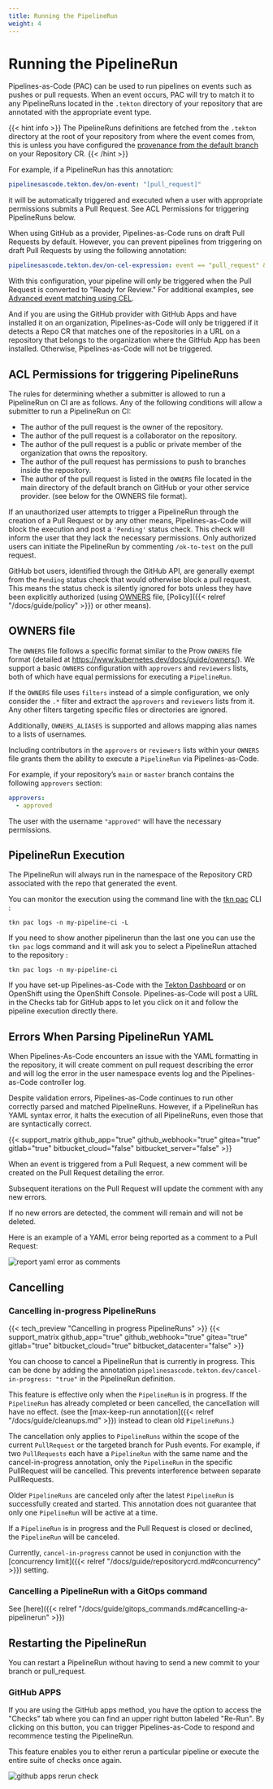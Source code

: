 ```yaml
---
title: Running the PipelineRun
weight: 4
---
```


# Running the PipelineRun

Pipelines-as-Code (PAC) can be used to run pipelines on events such as pushes
or pull requests. When an event occurs, PAC will try to match it to any
PipelineRuns located in the `.tekton` directory of your repository
that are annotated with the appropriate event type.

{{< hint info >}}
The PipelineRuns definitions are fetched from the `.tekton` directory at the
root of your repository from where the event comes from, this is unless you have
configured the [provenance from the default
branch](../repositorycrd/#pipelinerun-definition-provenance) on your Repository
CR.
{{< /hint >}}

For example, if a PipelineRun has this annotation:

```yaml
pipelinesascode.tekton.dev/on-event: "[pull_request]"
```

it will be automatically triggered and executed when a user with appropriate permissions submits a Pull Request. See ACL Permissions for triggering PipelineRuns below.

When using GitHub as a provider, Pipelines-as-Code runs on draft Pull Requests by default. However, you can prevent pipelines from triggering on draft Pull Requests by using the following annotation:

```yaml
pipelinesascode.tekton.dev/on-cel-expression: event == "pull_request" && !body.pull_request.draft
```

With this configuration, your pipeline will only be triggered when the Pull Request is converted to "Ready for Review." For additional examples, see [Advanced event matching using CEL](https://pipelinesascode.com/docs/guide/matchingevents/#advanced-event-matching-using-cel).

And if you are using the GitHub provider with GitHub Apps and have installed it
on an organization, Pipelines-as-Code will only be triggered if it detects a
Repo CR that matches one of the repositories in a URL on a repository that
belongs to the organization where the GitHub App has been installed. Otherwise,
Pipelines-as-Code will not be triggered.

## ACL Permissions for triggering PipelineRuns

The rules for determining whether a submitter is allowed to run a PipelineRun
on CI are as follows. Any of the following conditions will allow a submitter to
run a PipelineRun on CI:

- The author of the pull request is the owner of the repository.
- The author of the pull request is a collaborator on the repository.
- The author of the pull request is a public or private member of the organization that
  owns the repository.
- The author of the pull request has permissions to push to branches inside the
  repository.
- The author of the pull request is listed in the `OWNERS` file located in the main
  directory of the default branch on GitHub or your other service provider.
(see below for the OWNERS file format).

If an unauthorized user attempts to trigger a PipelineRun through the creation
of a Pull Request or by any other means, Pipelines-as-Code will block the
execution and post a `'Pending'` status check. This check will inform the user
that they lack the necessary permissions. Only authorized users can initiate the
PipelineRun by commenting `/ok-to-test` on the pull request.

GitHub bot users, identified through the GitHub API, are generally exempt from
the `Pending` status check that would otherwise block a pull request. This
means the status check is silently ignored for bots unless they have been
explicitly authorized (using [OWNERS](#owners-file) file,
[Policy]({{< relref "/docs/guide/policy" >}}) or other means).

## OWNERS file

The `OWNERS` file follows a specific format similar to the Prow `OWNERS` file
format (detailed at <https://www.kubernetes.dev/docs/guide/owners/>). We
support a basic `OWNERS` configuration with `approvers` and `reviewers` lists,
both of which have equal permissions for executing a `PipelineRun`.

If the `OWNERS` file uses `filters` instead of a simple configuration, we only
consider the `.*` filter and extract the `approvers` and `reviewers` lists from
it. Any other filters targeting specific files or directories are ignored.

Additionally, `OWNERS_ALIASES` is supported and allows mapping alias names to a
lists of usernames.

Including contributors in the `approvers` or `reviewers` lists within your
`OWNERS` file grants them the ability to execute a `PipelineRun` via
Pipelines-as-Code.

For example, if your repository’s `main` or `master` branch contains the
following `approvers` section:

```yaml
approvers:
  - approved
```

The user with the username `"approved"` will have the necessary
permissions.

## PipelineRun Execution

The PipelineRun will always run in the namespace of the Repository CRD associated with the repo
that generated the event.

You can monitor the execution using the command line with the [tkn
pac](../cli/#install) CLI :

```console
tkn pac logs -n my-pipeline-ci -L
```

If you need to show another pipelinerun than the last one you can use the `tkn
pac` logs command and it will ask you to select a PipelineRun attached to the
repository :

```console
tkn pac logs -n my-pipeline-ci
```

If you have set-up Pipelines-as-Code with the [Tekton Dashboard](https://github.com/tektoncd/dashboard/)
or on OpenShift using the OpenShift Console.
Pipelines-as-Code will post a URL in the Checks tab for GitHub apps to let you
click on it and follow the pipeline execution directly there.

## Errors When Parsing PipelineRun YAML

When Pipelines-As-Code encounters an issue with the YAML formatting in the
repository, it will create comment on pull request describing the error and will log the error in the user namespace events log and
the Pipelines-as-Code controller log.

Despite validation errors, Pipelines-as-Code continues to run other correctly parsed and matched PipelineRuns.
However, if a PipelineRun has YAML syntax error, it halts the execution of all PipelineRuns, even those that are syntactically correct.

{{< support_matrix github_app="true" github_webhook="true" gitea="true" gitlab="true" bitbucket_cloud="false" bitbucket_server="false" >}}

When an event is triggered from a Pull Request, a new comment will be created on
the Pull Request detailing the error.

Subsequent iterations on the Pull Request will update the comment with any new
errors.

If no new errors are detected, the comment will remain and will not be deleted.

Here is an example of a YAML error being reported as a comment to a Pull Request:

![report yaml error as comments](/images/report-error-comment-on-bad-yaml.png)

## Cancelling

### Cancelling in-progress PipelineRuns

{{< tech_preview "Cancelling in progress PipelineRuns" >}}
{{< support_matrix github_app="true" github_webhook="true" gitea="true" gitlab="true" bitbucket_cloud="true" bitbucket_datacenter="false" >}}

You can choose to cancel a PipelineRun that is currently in progress. This can
be done by adding the annotation `pipelinesascode.tekton.dev/cancel-in-progress:
"true"` in the PipelineRun definition.

This feature is effective only when the `PipelineRun` is in progress. If the
`PipelineRun` has already completed or been cancelled, the cancellation will
have no effect. (see the [max-keep-run annotation]({{< relref
"/docs/guide/cleanups.md" >}}) instead to clean old `PipelineRuns`.)

The cancellation only applies to `PipelineRuns` within the scope of the current
`PullRequest` or the targeted branch for Push events. For example, if two
`PullRequests` each have a `PipelineRun` with the same name and the
cancel-in-progress annotation, only the `PipelineRun` in the specific PullRequest
will be cancelled. This prevents interference between separate PullRequests.

Older `PipelineRuns` are canceled only after the latest `PipelineRun` is
successfully created and started. This annotation does not guarantee that only
one `PipelineRun` will be active at a time.

If a `PipelineRun` is in progress and the Pull Request is closed or declined,
the `PipelineRun` will be canceled.

Currently, `cancel-in-progress` cannot be used in conjunction with the [concurrency
limit]({{< relref "/docs/guide/repositorycrd.md#concurrency" >}}) setting.

### Cancelling a PipelineRun with a GitOps command

See [here]({{< relref "/docs/guide/gitops_commands.md#cancelling-a-pipelinerun" >}})

## Restarting the PipelineRun

You can restart a PipelineRun without having to send a new commit to
your branch or pull_request.

### GitHub APPS

If you are using the GitHub apps method, you have the option to access the "Checks"
tab where you can find an upper right button labeled "Re-Run". By clicking on
this button, you can trigger Pipelines-as-Code to respond and recommence
testing the PipelineRun.

This feature enables you to either rerun a particular pipeline or execute the
entire suite of checks once again.

![github apps rerun check](/images/github-apps-rerun-checks.png)
